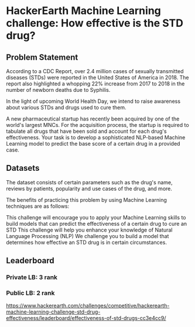 # HackerEarth Machine Learning challenge: How effective is the STD drug?

## Problem Statement
According to a CDC Report, over 2.4 million cases of sexually transmitted diseases (STDs) were reported in the United States of America in 2018. The report also highlighted a whopping 22% increase from 2017 to 2018 in the number of newborn deaths due to Syphilis.

In the light of upcoming World Health Day, we intend to raise awareness about various STDs and drugs used to cure them. 

A new pharmaceutical startup has recently been acquired by one of the world's largest MNCs. For the acquisition process, the startup is required to tabulate all drugs that have been sold and account for each drug's effectiveness. Your task is to develop a sophisticated NLP-based Machine Learning model to predict the base score of a certain drug in a provided case.

## Datasets
The dataset consists of certain parameters such as the drug's name, reviews by patients, popularity and use cases of the drug, and more. 

The benefits of practicing this problem by using Machine Learning techniques are as follows:

This challenge will encourage you to apply your Machine Learning skills to build models that can predict the effectiveness of a certain drug to cure an STD
This challenge will help you enhance your knowledge of Natural Language Processing (NLP)
We challenge you to build a model that determines how effective an STD drug is in certain circumstances.

## Leaderboard
### Private LB: 3 rank
### Public LB: 2 rank

https://www.hackerearth.com/challenges/competitive/hackerearth-machine-learning-challenge-std-drug-effectiveness/leaderboard/effectiveness-of-std-drugs-cc3e4cc9/

